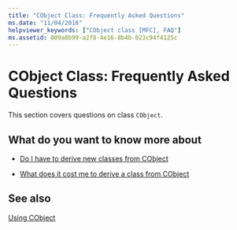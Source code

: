 ```yaml
---
title: "CObject Class: Frequently Asked Questions"
ms.date: "11/04/2016"
helpviewer_keywords: ["CObject class [MFC], FAQ"]
ms.assetid: 809a8b99-a2f8-4e16-8b4b-023c94f4125c
---
```

# CObject Class: Frequently Asked Questions

This section covers questions on class `CObject`.

## What do you want to know more about

- [Do I have to derive new classes from CObject](do-i-have-to-derive-new-classes-from-cobject-q.md)

- [What does it cost me to derive a class from CObject](what-does-it-cost-me-to-derive-a-class-from-cobject-q.md)

## See also

[Using CObject](../mfc/using-cobject.md)
